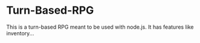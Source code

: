 # Turn-Based-RPG
This is a turn-based RPG meant to be used with node.js. It has features like inventory...
